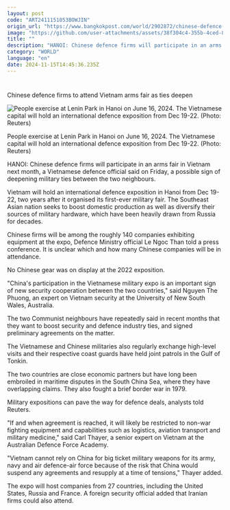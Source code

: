```yaml
---
layout: post
code: "ART2411151053BOWJIN"
origin_url: "https://www.bangkokpost.com/world/2902872/chinese-defence-firms-to-attend-vietnam-arms-fair-as-ties-deepen"
image: "https://github.com/user-attachments/assets/38f304c4-355b-4ced-8e8d-116c5627ed73"
title: ""
description: "HANOI: Chinese defence firms will participate in an arms fair in Vietnam next month, a Vietnamese defence official said on Friday, a possible sign of deepening military ties between the two neighbours."
category: "WORLD"
language: "en"
date: 2024-11-15T14:45:36.235Z
---
```


# 

Chinese defence firms to attend Vietnam arms fair as ties deepen

![People exercise at Lenin Park in Hanoi on June 16, 2024. The Vietnamese capital will hold an international defence exposition from Dec 19-22. (Photo: Reuters)](https://github.com/user-attachments/assets/7cb5e745-8d7f-4aca-bb7a-df2401df6f1e)

People exercise at Lenin Park in Hanoi on June 16, 2024. The Vietnamese capital will hold an international defence exposition from Dec 19-22. (Photo: Reuters)

HANOI: Chinese defence firms will participate in an arms fair in Vietnam next month, a Vietnamese defence official said on Friday, a possible sign of deepening military ties between the two neighbours.

Vietnam will hold an international defence exposition in Hanoi from Dec 19-22, two years after it organised its first-ever military fair. The Southeast Asian nation seeks to boost domestic production as well as diversify their sources of military hardware, which have been heavily drawn from Russia for decades.

Chinese firms will be among the roughly 140 companies exhibiting equipment at the expo, Defence Ministry official Le Ngoc Than told a press conference. It is unclear which and how many Chinese companies will be in attendance.

No Chinese gear was on display at the 2022 exposition.

"China's participation in the Vietnamese military expo is an important sign of new security cooperation between the two countries," said Nguyen The Phuong, an expert on Vietnam security at the University of New South Wales, Australia.

The two Communist neighbours have repeatedly said in recent months that they want to boost security and defence industry ties, and signed preliminary agreements on the matter.

The Vietnamese and Chinese militaries also regularly exchange high-level visits and their respective coast guards have held joint patrols in the Gulf of Tonkin.

The two countries are close economic partners but have long been embroiled in maritime disputes in the South China Sea, where they have overlapping claims. They also fought a brief border war in 1979.

Military expositions can pave the way for defence deals, analysts told Reuters.

"If and when agreement is reached, it will likely be restricted to non-war fighting equipment and capabilities such as logistics, aviation transport and military medicine," said Carl Thayer, a senior expert on Vietnam at the Australian Defence Force Academy.

"Vietnam cannot rely on China for big ticket military weapons for its army, navy and air defence-air force because of the risk that China would suspend any agreements and resupply at a time of tensions," Thayer added.

The expo will host companies from 27 countries, including the United States, Russia and France. A foreign security official added that Iranian firms could also attend.